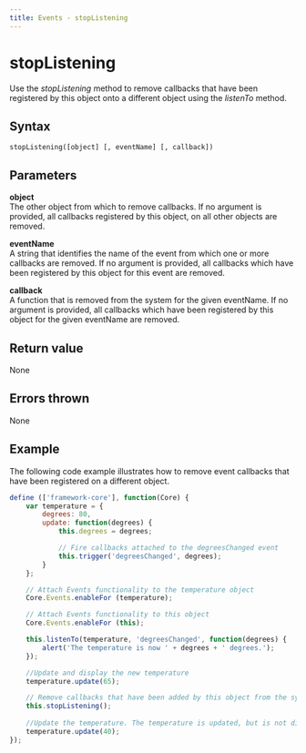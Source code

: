 ```yaml
---
title: Events - stopListening
---
```


# stopListening

Use the *stopListening* method to remove callbacks that have been registered by this object onto a different object using the *listenTo* method.


## Syntax

`stopListening([object] [, eventName] [, callback])`

## Parameters

**object**  
The other object from which to remove callbacks. If no argument is provided, all callbacks registered by this object, on all other objects are removed.

**eventName**  
A string that identifies the name of the event from which one or more callbacks are removed. If no argument is provided, all callbacks which have been registered by this object for this event are removed.

**callback**  
A function that is removed from the system for the given eventName. If no argument is provided, all callbacks which have been registered by this object for the given eventName are removed.


## Return value
None


## Errors thrown
None


## Example

The following code example illustrates how to remove event callbacks that have been registered on a different object.

```javascript
define (['framework-core'], function(Core) {
    var temperature = {
        degrees: 80,
        update: function(degrees) {
            this.degrees = degrees;

            // Fire callbacks attached to the degreesChanged event
            this.trigger('degreesChanged', degrees);
        }
    };

    // Attach Events functionality to the temperature object
    Core.Events.enableFor (temperature);

    // Attach Events functionality to this object
    Core.Events.enableFor (this);

    this.listenTo(temperature, 'degreesChanged', function(degrees) {
        alert('The temperature is now ' + degrees + ' degrees.');
    });

    //Update and display the new temperature
    temperature.update(65);

    // Remove callbacks that have been added by this object from the system.This does not remove callbacks that may have been added by other objects.
    this.stopListening();
    
    //Update the temperature. The temperature is updated, but is not displayed.
    temperature.update(40); 
}); 
```